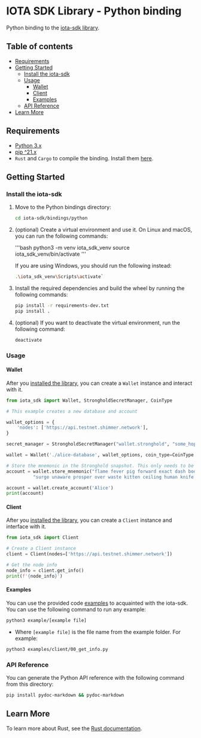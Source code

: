 # IOTA SDK Library - Python binding

Python binding to the [iota-sdk library](/README.md).

## Table of contents

- [Requirements](#requirements)
- [Getting Started](#getting-started)
    - [Install the iota-sdk](#install-the-iota-sdk)
    - [Usage](#usage)
        - [Wallet](#wallet)
        - [Client](#client)
        - [Examples](#examples)
    - [API Reference](#api-reference)
- [Learn More](#learn-more)

## Requirements

- [Python 3.x](https://www.python.org)
- [pip ^21.x](https://pypi.org/project/pip)
- `Rust` and `Cargo` to compile the binding. Install them [here](https://doc.rust-lang.org/cargo/getting-started/installation.html).

## Getting Started

### Install the iota-sdk

1. Move to the Python bindings directory:

   ```bash
   cd iota-sdk/bindings/python
   ```

2. (optional) Create a virtual environment and use it. On Linux and macOS, you can run the following commands:

   '''bash
   python3 -m venv iota_sdk_venv
   source iota_sdk_venv/bin/activate
   '''

   If you are using Windows, you should run the following instead:

   ```bash
   .\iota_sdk_venv\Scripts\activate`
   ```

3. Install the required dependencies and build the wheel by running the following commands:

   ```bash
   pip install -r requirements-dev.txt
   pip install .
   ```

4. (optional) If you want to deactivate the virtual environment, run the following command:

   ```bash
   deactivate
   ```

### Usage

#### Wallet

After you [installed the library](#install-the-iota-sdk), you can create a `Wallet` instance and interact with it.

```python
from iota_sdk import Wallet, StrongholdSecretManager, CoinType

# This example creates a new database and account

wallet_options = {
    'nodes': ['https://api.testnet.shimmer.network'],
}

secret_manager = StrongholdSecretManager("wallet.stronghold", "some_hopefully_secure_password")

wallet = Wallet('./alice-database', wallet_options, coin_type=CoinType.SHIMMER, secret_manager)

# Store the mnemonic in the Stronghold snapshot. This only needs to be done once
account = wallet.store_mnemonic("flame fever pig forward exact dash body idea link scrub tennis minute " +
          "surge unaware prosper over waste kitten ceiling human knife arch situate civil")

account = wallet.create_account('Alice')
print(account)
```

#### Client

After you [installed the library](#install-the-iota-sdk), you can create a `Client` instance and interface with it.

```python
from iota_sdk import Client

# Create a Client instance
client = Client(nodes=['https://api.testnet.shimmer.network'])

# Get the node info
node_info = client.get_info()
print(f'{node_info}')
```

#### Examples

You can use the provided code [examples](examples) to acquainted with the iota-sdk. You can use the following command to run any example:

```bash
python3 example/[example file]
```

- Where `[example file]` is the file name from the example folder. For example:

```bash
python3 examples/client/00_get_info.py
```

### API Reference

You can generate the Python API reference with the following command from this directory:

```bash
pip install pydoc-markdown && pydoc-markdown
```

## Learn More

To learn more about Rust, see the [Rust documentation](https://www.rust-lang.org).
